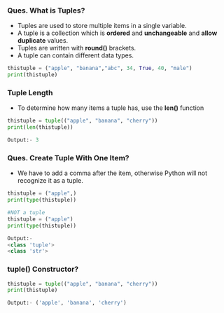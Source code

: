 ### **Ques. What is Tuples?**
* Tuples are used to store multiple items in a single variable.
* A tuple is a collection which is **ordered** and **unchangeable** and **allow duplicate** values.
* Tuples are written with **round()** brackets.
* A tuple can contain different data types.
  
```python
thistuple = ("apple", "banana","abc", 34, True, 40, "male")
print(thistuple)
```

### **Tuple Length**
* To determine how many items a tuple has, use the **len()** function
```python
thistuple = tuple(("apple", "banana", "cherry"))
print(len(thistuple))

Output:- 3
```

### **Ques. Create Tuple With One Item?**
* We have to add a comma after the item, otherwise Python will not recognize it as a tuple.
```python
thistuple = ("apple",)
print(type(thistuple))

#NOT a tuple
thistuple = ("apple")
print(type(thistuple))

Output:-
<class 'tuple'>
<class 'str'>
```


### **tuple() Constructor?**
```python
thistuple = tuple(("apple", "banana", "cherry"))
print(thistuple)

Output:- ('apple', 'banana', 'cherry')
```
